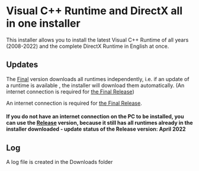 # Visual C++ Runtime and DirectX all in one installer
This installer allows you to install the latest Visual C++ Runtime of all years (2008-2022) and the complete DirectX Runtime in English at once.

## Updates
The [Final](https://github.com/MarcBeast/VC-Runtime-and-DirectX-all-in-one-Installer/releases/latest) version downloads all runtimes independently, i.e. if an update of a runtime is available , the installer will download them automatically. (An internet connection is required for [the Final Release](https://github.com/MarcBeast/VC-Runtime-and-DirectX-all-in-one-Installer/releases/latest))

An internet connection is required for [the Final Release](https://github.com/MarcBeast/VC-Runtime-and-DirectX-all-in-one-Installer/releases/latest).

#### If you do not have an internet connection on the PC to be installed, you can use the [Release](https://github.com/MarcBeast/VC-Runtime-and-DirectX-all-in-one-Installer/releases/tag/v1) version, because it still has all runtimes already in the installer downloaded - update status of the Release version: April 2022

## Log
A log file is created in the Downloads folder
